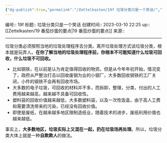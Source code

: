 ```yaml
---
{"dg-publish":true,"permalink":"/Zettelkasten/19f 垃圾分类只是一个笑话/","dgPassFrontmatter":true}
---
```


编号:: 19f
标题:: 垃圾分类只是一个笑话
创建时间:: 2023-03-10 22:25
up:: [[Zettelkasten/19 番茄炒蛋的要点\|19 番茄炒蛋的要点]]
来源:: 

---
垃圾分类必须按照当地的垃圾处理程序去分类。离开垃圾处理方式谈垃圾分类，根本就是玩弄人。**在你了解当地的垃圾处理程序前，你根本不可能知道什么垃圾可回收，什么垃圾不可回收。**
- 比如钢铁，在以前是认为肯定值得回收的物资。但是从今年年初开始，情况变了，政府从严整治打击以回收废钢为业的小钢厂，大多数回收钢铁的工厂关闭，小件的钢铁不会再有回收市场。
- 大多数的电子垃圾，可回收的材料并不多，而拆卸，整理，分类，付出的人工费用越来越高，越来越不具备可回收性。
- 塑料袋的回收价值越来越低，大多数塑料袋，以及一次性饭盒，由于高人工费和需要清洗带来的污染，已经没有回收价值。
- 即使是废纸，在越来越多地区限制造纸业，随着技术的进步，废纸利用价值也越来越低。

事实上，**大多数地区，垃圾实际上又混在一起，扔在垃圾场再处理**。所以，垃圾分类大体上就是一种**自欺欺人**的做法。